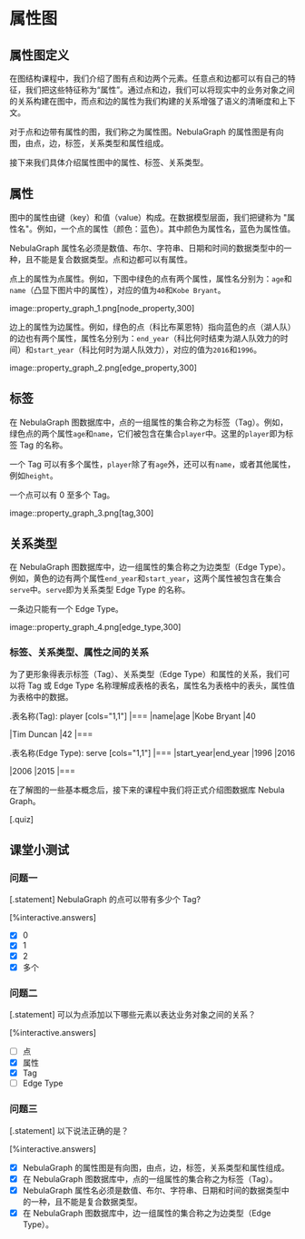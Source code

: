 # 属性图

## 属性图定义

在图结构课程中，我们介绍了图有点和边两个元素。任意点和边都可以有自己的特征，我们把这些特征称为“属性”。通过点和边，我们可以将现实中的业务对象之间的关系构建在图中，而点和边的属性为我们构建的关系增强了语义的清晰度和上下文。

对于点和边带有属性的图，我们称之为属性图。NebulaGraph 的属性图是有向图，由点，边，标签，关系类型和属性组成。

接下来我们具体介绍属性图中的属性、标签、关系类型。

## 属性

图中的属性由键（key）和值（value）构成。在数据模型层面，我们把键称为 "属性名"。例如，一个点的属性（颜色：蓝色）。其中颜色为属性名，蓝色为属性值。

NebulaGraph 属性名必须是数值、布尔、字符串、日期和时间的数据类型中的一种，且不能是复合数据类型。点和边都可以有属性。

点上的属性为点属性。例如，下图中绿色的点有两个属性，属性名分别为：`age`和`name`（凸显下图片中的属性），对应的值为`40`和`Kobe Bryant`。

image::property_graph_1.png[node_property,300]

边上的属性为边属性。例如，绿色的点（科比布莱恩特）指向蓝色的点（湖人队）的边也有两个属性，属性名分别为：`end_year`（科比何时结束为湖人队效力的时间）和`start_year`（科比何时为湖人队效力），对应的值为`2016`和`1996`。

image::property_graph_2.png[edge_property,300]

## 标签

在 NebulaGraph 图数据库中，点的一组属性的集合称之为标签（Tag）。例如，绿色点的两个属性`age`和`name`，它们被包含在集合`player`中。这里的`player`即为标签 Tag 的名称。

一个 Tag 可以有多个属性，`player`除了有`age`外，还可以有`name`，或者其他属性，例如`height`。

一个点可以有 0 至多个 Tag。

image::property_graph_3.png[tag,300]

## 关系类型

在 NebulaGraph 图数据库中，边一组属性的集合称之为边类型（Edge Type）。例如，黄色的边有两个属性`end_year`和`start_year`，这两个属性被包含在集合`serve`中。`serve`即为关系类型 Edge Type 的名称。

一条边只能有一个 Edge Type。

image::property_graph_4.png[edge_type,300]

### 标签、关系类型、属性之间的关系

为了更形象得表示标签（Tag）、关系类型（Edge Type）和属性的关系，我们可以将 Tag 或 Edge Type 名称理解成表格的表名，属性名为表格中的表头，属性值为表格中的数据。

.表名称(Tag): player
[cols="1,1"]
|===
|name|age
|Kobe Bryant
|40

|Tim Duncan
|42
|===

.表名称(Edge Type): serve
[cols="1,1"]
|===
|start_year|end_year
|1996
|2016

|2006
|2015
|===

在了解图的一些基本概念后，接下来的课程中我们将正式介绍图数据库 Nebula Graph。

[.quiz]
## 课堂小测试

### 问题一

[.statement]
NebulaGraph 的点可以带有多少个 Tag?

[%interactive.answers]
- [x] 0
- [x] 1
- [x] 2
- [x] 多个

### 问题二

[.statement]
可以为点添加以下哪些元素以表达业务对象之间的关系？

[%interactive.answers]
- [ ] 点
- [x] 属性
- [x] Tag
- [ ] Edge Type

### 问题三

[.statement]
以下说法正确的是？

[%interactive.answers]
- [x] NebulaGraph 的属性图是有向图，由点，边，标签，关系类型和属性组成。
- [x] 在 NebulaGraph 图数据库中，点的一组属性的集合称之为标签（Tag）。
- [x] NebulaGraph 属性名必须是数值、布尔、字符串、日期和时间的数据类型中的一种，且不能是复合数据类型。
- [x] 在 NebulaGraph 图数据库中，边一组属性的集合称之为边类型（Edge Type）。